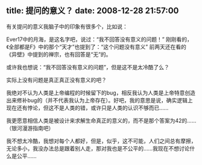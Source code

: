 title: 提问的意义？
date: 2008-12-28 21:57:00
---

&#26377;&#20851;&#25552;&#38382;&#30340;&#24847;&#20041;&#25105;&#33041;&#23376;&#20013;&#30340;&#21360;&#35937;&#26377;&#24456;&#22810;&#20010;&#65292;&#27604;&#22914;&#35828;&#65306;

 Ever17&#20013;&#30340;&#26376;&#28023;&#65292;&#26159;&#36825;&#21517;&#23383;&#21543;&#65292;&#35828;&#36807;&#65306;&#8220;&#25105;&#19981;&#22238;&#31572;&#27809;&#26377;&#24847;&#20041;&#30340;&#38382;&#39064;&#65281;&#8221;
 &#21018;&#21018;&#30475;&#30340;&#65292;&#12298;&#20840;&#37096;&#37117;&#26159;F&#12299;&#20013;&#30340;&#37027;&#20010;&#8220;&#22825;&#25165;&#8221;&#20063;&#25552;&#21040;&#20102;&#65306;&#8220;&#36825;&#20010;&#38382;&#39064;&#27809;&#26377;&#24847;&#20041;&#8221;
 &#21069;&#20004;&#22825;&#36824;&#22312;&#30475;&#30340;&#12298;&#24322;&#22721;&#12299;&#20013;&#25552;&#21040;&#30340;&#31109;&#23447;&#65292;&#20063;&#26377;&#22238;&#31572;&#26159;&#8220;&#26080;&#8221;&#30340;&#12290;

 &#25110;&#35768;&#25105;&#20063;&#24819;&#35828;&#65306;&#8220;&#25105;&#19981;&#22238;&#31572;&#27809;&#26377;&#24847;&#20041;&#30340;&#38382;&#39064;&#8221;&#65292;&#20294;&#26159;&#36825;&#19981;&#26159;&#22826;&#20919;&#37239;&#20102;&#20040;&#65311;

 &#23454;&#38469;&#19978;&#27809;&#26377;&#38382;&#39064;&#26159;&#30495;&#27491;&#30495;&#27491;&#27809;&#26377;&#24847;&#20041;&#30340;&#21543;&#65311;

 &#25105;&#32477;&#23545;&#19981;&#35748;&#20026;&#20154;&#31867;&#26159;&#19978;&#24093;&#32534;&#31243;&#30340;&#26102;&#20505;&#30041;&#19979;&#30340;bug&#65292;&#30456;&#21453;&#25105;&#35748;&#20026;&#20154;&#31867;&#26159;&#19978;&#24093;&#29305;&#24847;&#21019;&#36896;&#20986;&#26469;&#20462;&#34917;bug&#30340;&#65288;&#24182;&#19981;&#20195;&#34920;&#25105;&#35748;&#20026;&#19978;&#24093;&#23384;&#22312;&#65289;&#12290;&#22909;&#21543;&#65292;&#25105;&#30340;&#24847;&#24605;&#26159;&#35828;&#65292;&#30830;&#23454;&#36923;&#36753;&#19978;&#29616;&#22312;&#36824;&#26377;&#24726;&#35770;&#65292;&#20294;&#36825;&#19981;&#26159;&#20154;&#31867;&#30340;&#38169;&#65292;&#25110;&#35768;&#21482;&#26159;&#20154;&#31867;&#30340;&#35748;&#35782;&#19981;&#22815;&#32780;&#24050;&#8230;&#8230;

 &#25105;&#26356;&#24895;&#24847;&#30456;&#20449;&#20154;&#31867;&#26159;&#34987;&#35774;&#35745;&#26469;&#27714;&#35299;&#29983;&#21629;&#30495;&#27491;&#30340;&#24847;&#20041;&#30340;&#65292;&#32780;&#19981;&#26159;&#37027;&#20010;&#31572;&#26696;&#20026;42&#30340;&#8230;&#8230;&#65288;&#38134;&#27827;&#28459;&#28216;&#25351;&#21335;&#21543;&#65289;

 &#25105;&#19981;&#24819;&#22826;&#20919;&#37239;&#65292;&#25105;&#24819;&#23545;&#27599;&#20010;&#20154;&#37117;&#22909;&#65292;&#20294;&#26159;&#65292;&#20284;&#20046;&#65292;&#36825;&#19981;&#21487;&#33021;&#65292;&#20154;&#20204;&#20043;&#38388;&#24635;&#26377;&#25705;&#25830;&#65292;&#26080;&#35770;&#22810;&#23567;&#65292;&#25105;&#27809;&#21150;&#27861;&#24635;&#26159;&#36319;&#30528;&#21035;&#20154;&#36208;&#65292;&#37027;&#23545;&#25105;&#20063;&#26159;&#19981;&#20844;&#24179;&#30340;&#8230;&#8230;&#25105;&#29616;&#22312;&#19981;&#24819;&#35752;&#35770;&#20160;&#20040;&#26159;&#20844;&#24179;&#8230;&#8230;
